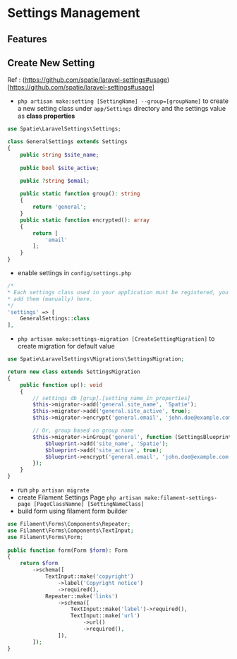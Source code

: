 # Settings Management

## Features

## Create New Setting
Ref : (https://github.com/spatie/laravel-settings#usage)[https://github.com/spatie/laravel-settings#usage]

- `php artisan make:setting [SettingName] --group=[groupName]` to create a new setting class under `app/Settings` directory and the settings value as **class properties**
```php
use Spatie\LaravelSettings\Settings;

class GeneralSettings extends Settings
{
    public string $site_name;
    
    public bool $site_active;

    public ?string $email;
    
    public static function group(): string
    {
        return 'general';
    }
    public static function encrypted(): array
    {
        return [
            'email'
        ];
    }
}
```
- enable settings in `config/settings.php`
```php
/*
* Each settings class used in your application must be registered, you can
* add them (manually) here.
*/
'settings' => [
    GeneralSettings::class
],
```
- `php artisan make:settings-migration [CreateSettingMigration]` to create migration for default value 
```php
use Spatie\LaravelSettings\Migrations\SettingsMigration;

return new class extends SettingsMigration
{
    public function up(): void
    {
        // settings db [grup].[setting_name_in_properties]
        $this->migrator->add('general.site_name', 'Spatie');
        $this->migrator->add('general.site_active', true);
        $this->migrator->encrypt('general.email', 'john.doe@example.com');

        // Or, group based on group name
        $this->migrator->inGroup('general', function (SettingsBlueprint $blueprint): void {
            $blueprint->add('site_name', 'Spatie');
            $blueprint->add('site_active', true);
            $blueprint->encrypt('general.email', 'john.doe@example.com');
        });
    }
}
```
- run `php artisan migrate`
- create Filament Settings Page `php artisan make:filament-settings-page [PageClassNamne] [SettingNameClass]`
- build form using filament form builder
```php
use Filament\Forms\Components\Repeater;
use Filament\Forms\Components\TextInput;
use Filament\Forms\Form;
 
public function form(Form $form): Form
{
    return $form
        ->schema([
            TextInput::make('copyright')
                ->label('Copyright notice')
                ->required(),
            Repeater::make('links')
                ->schema([
                    TextInput::make('label')->required(),
                    TextInput::make('url')
                        ->url()
                        ->required(),
                ]),
        ]);
}
```
